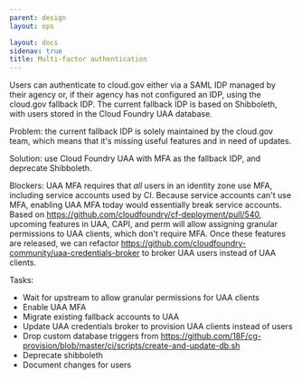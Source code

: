 ```yaml
---
parent: design
layout: ops

layout: docs
sidenav: true
title: Multi-factor authentication
---
```


Users can authenticate to cloud.gov either via a SAML IDP managed by their agency or, if their agency has not configured an IDP, using the cloud.gov fallback IDP. The current fallback IDP is based on Shibboleth, with users stored in the Cloud Foundry UAA database.

Problem: the current fallback IDP is solely maintained by the cloud.gov team, which means that it's missing useful features and in need of updates.

Solution: use Cloud Foundry UAA with MFA as the fallback IDP, and deprecate Shibboleth.

Blockers: UAA MFA requires that *all* users in an identity zone use MFA, including service accounts used by CI. Because service accounts can't use MFA, enabling UAA MFA today would essentially break service accounts. Based on https://github.com/cloudfoundry/cf-deployment/pull/540, upcoming features in UAA, CAPI, and perm will allow assigning granular permissions to UAA clients, which don't require MFA. Once these features are released, we can refactor https://github.com/cloudfoundry-community/uaa-credentials-broker to broker UAA users instead of UAA clients.

Tasks:
* Wait for upstream to allow granular permissions for UAA clients
* Enable UAA MFA
* Migrate existing fallback accounts to UAA
* Update UAA credentials broker to provision UAA clients instead of users
* Drop custom database triggers from https://github.com/18F/cg-provision/blob/master/ci/scripts/create-and-update-db.sh
* Deprecate shibboleth
* Document changes for users
